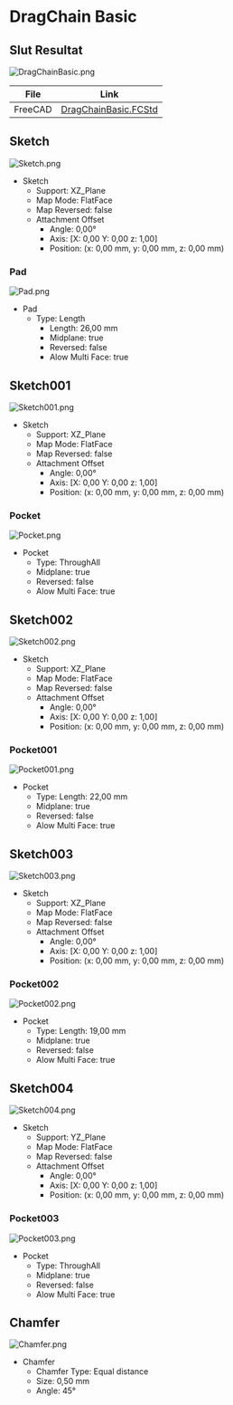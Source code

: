 # DragChain Basic

## Slut Resultat

![DragChainBasic.png](./Basic/DragChainBasic.png)

| File | Link |
| ---  | ---  |
| FreeCAD | [DragChainBasic.FCStd](../../FreeCad-files/DragChain/DragChainBasic_22.5.FCStd)

## Sketch

![Sketch.png](./Basic/Sketch.png)

* Sketch
  * Support: XZ_Plane
  * Map Mode: FlatFace
  * Map Reversed: false
  * Attachment Offset
    * Angle: 0,00°
    * Axis: [X: 0,00 Y: 0,00 z: 1,00]
    * Position: (x: 0,00 mm, y: 0,00 mm, z: 0,00 mm)

### Pad

![Pad.png](./Basic/Pad.png)

* Pad
  * Type: Length
    * Length: 26,00 mm
    * Midplane: true
    * Reversed: false
    * Alow Multi Face: true

## Sketch001

![Sketch001.png](./Basic/Sketch001.png)

* Sketch
  * Support: XZ_Plane
  * Map Mode: FlatFace
  * Map Reversed: false
  * Attachment Offset
    * Angle: 0,00°
    * Axis: [X: 0,00 Y: 0,00 z: 1,00]
    * Position: (x: 0,00 mm, y: 0,00 mm, z: 0,00 mm)

### Pocket

![Pocket.png](./Basic/Pocket.png)

* Pocket
  * Type: ThroughAll
  * Midplane: true
  * Reversed: false
  * Alow Multi Face: true

## Sketch002

![Sketch002.png](./Basic/Sketch002.png)

* Sketch
  * Support: XZ_Plane
  * Map Mode: FlatFace
  * Map Reversed: false
  * Attachment Offset
    * Angle: 0,00°
    * Axis: [X: 0,00 Y: 0,00 z: 1,00]
    * Position: (x: 0,00 mm, y: 0,00 mm, z: 0,00 mm)

### Pocket001

![Pocket001.png](./Basic/Pocket001.png)

* Pocket
  * Type: Length: 22,00 mm
  * Midplane: true
  * Reversed: false
  * Alow Multi Face: true

## Sketch003

![Sketch003.png](./Basic/Sketch003.png)

* Sketch
  * Support: XZ_Plane
  * Map Mode: FlatFace
  * Map Reversed: false
  * Attachment Offset
    * Angle: 0,00°
    * Axis: [X: 0,00 Y: 0,00 z: 1,00]
    * Position: (x: 0,00 mm, y: 0,00 mm, z: 0,00 mm)

### Pocket002

![Pocket002.png](./Basic/Pocket002.png)

* Pocket
  * Type: Length: 19,00 mm
  * Midplane: true
  * Reversed: false
  * Alow Multi Face: true

## Sketch004

![Sketch004.png](./Basic/Sketch004.png)

* Sketch
  * Support: YZ_Plane
  * Map Mode: FlatFace
  * Map Reversed: false
  * Attachment Offset
    * Angle: 0,00°
    * Axis: [X: 0,00 Y: 0,00 z: 1,00]
    * Position: (x: 0,00 mm, y: 0,00 mm, z: 0,00 mm)

### Pocket003

![Pocket003.png](./Basic/Pocket003.png)

* Pocket
  * Type: ThroughAll
  * Midplane: true
  * Reversed: false
  * Alow Multi Face: true

## Chamfer

![Chamfer.png](./Basic/Chamfer.png)

* Chamfer
  * Chamfer Type: Equal distance
  * Size: 0,50 mm
  * Angle: 45° 